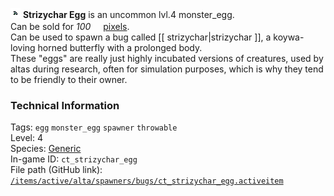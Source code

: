 ![ ](https://raw.githubusercontent.com/Ceterai/Enternia/main/items/active/alta/spawners/bugs/ct_strizychar_egg.png) **Strizychar Egg** is an uncommon lvl.4 monster_egg.  
Can be sold for *100* <img src="https://starbounder.org/mediawiki/images/2/21/Pixel.png" width="12" height="16"/> [pixels](https://starbounder.org/Pixel).  
Can be used to spawn a bug called [[ strizychar|strizychar ]], a koywa-loving horned butterfly with a prolonged body.  
These "eggs" are really just highly incubated versions of creatures, used by altas during research, often for simulation purposes, which is why they tend to be friendly to their owner.

### Technical Information

Tags: `egg` `monster_egg` `spawner` `throwable`  
Level: 4  
Species: [Generic](https://starbounder.org/Perfectly_Generic_Item)  
In-game ID: `ct_strizychar_egg`  
File path (GitHub link): [`/items/active/alta/spawners/bugs/ct_strizychar_egg.activeitem`](https://github.com/Ceterai/Enternia/blob/main/items/active/alta/spawners/bugs/ct_strizychar_egg.activeitem)
